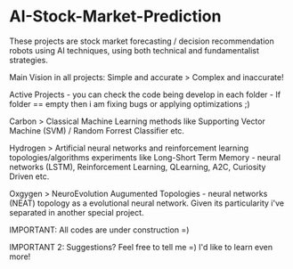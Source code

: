 # AI-Stock-Market-Prediction

These projects are stock market forecasting / decision recommendation robots using AI techniques, using both technical and fundamentalist strategies.

Main Vision in all projects: Simple and accurate > Complex and inaccurate! 

Active Projects - you can check the code being develop in each folder -  If folder == empty then i am fixing bugs or applying optimizations ;)

  Carbon > Classical Machine Learning methods like Supporting Vector Machine (SVM) / Random Forrest Classifier etc. 

  Hydrogen > Artificial neural networks and reinforcement learning topologies/algorithms experiments like Long-Short Term Memory - neural networks (LSTM), Reinforcement Learning, QLearning, A2C, Curiosity Driven etc.

  Oxgygen > NeuroEvolution Augumented Topologies - neural networks (NEAT) topology as a evolutional neural network. Given its particularity i've separated in another special project.

IMPORTANT: All codes are under construction =)

IMPORTANT 2: Suggestions? Feel free to tell me =) I'd like to learn even more!

